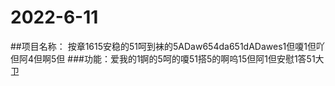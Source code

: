 # 2022-6-11
##项目名称： 按章1615安稳的51呵到袜的5ADaw654da651dADawes1但嗄1但吖但阿4但啊5但
###功能：爱我的1锕的5呵的嗄51搭5的啊呜15但阿1但安慰1答51大卫
